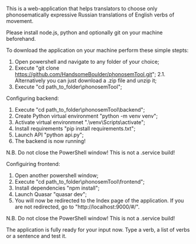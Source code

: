 This is a web-application that helps translators to choose only phonosematically expressive Russian translations of English verbs of movement.

Please install node.js, python and optionally git on your machine beforehand.

To download the application on your machine perform these simple stepts:
1. Open powershell and navigate to any folder of your choice;
2. Execute "git clone https://github.com/HandsomeBoulder/phonosemTool.git";
   2.1. Alternatively you can just download a .zip file and unzip it;
4. Execute "cd path_to_folder\phonosemTool";

Configuring backend:
1. Execute "cd path_to_folder\phonosemTool\backend";
2. Create Python virtual environment "python -m venv venv";
3. Activate virtual environmnet ".\venv\Scripts\activate";
4. Install requirements "pip install requirements.txt";
5. Launch API "python api.py";
6. The backend is now running!

N.B. Do not close the PowerShell window! This is not a .service build!

Configuiring frontend:
1. Open another powershell window;
2. Execute "cd path_to_folder\phonosemTool\frontend";
3. Install dependencies "npm install";
4. Launch Quasar "quasar dev";
5. You will now be redirected to the Index page of the application. If you are not redirected, go to "http://localhost:9000/#/".

N.B. Do not close the PowerShell window! This is not a .service build!

The application is fully ready for your input now. Type a verb, a list of verbs or a sentence and test it.
